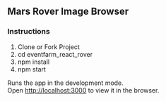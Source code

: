 ## Mars Rover Image Browser

### Instructions

1. Clone or Fork Project
2. cd eventfarm_react_rover
3. npm install
4. npm start

Runs the app in the development mode.<br>
Open [http://localhost:3000](http://localhost:3000) to view it in the browser.
